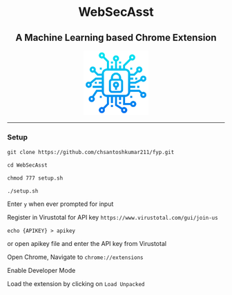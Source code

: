 <h1 align="center">WebSecAsst </h1> 

<h2 align="center"> A Machine Learning based Chrome Extension </h2>

<p align="center">
<img height=150 src="WebSecAssistant/images/WebSecAssistant.png"></p>

--- 

### Setup

```
git clone https://github.com/chsantoshkumar211/fyp.git
```
```
cd WebSecAsst
```
```
chmod 777 setup.sh
```
```
./setup.sh
```
Enter ```y``` when ever prompted for input

Register in Virustotal for API key
```https://www.virustotal.com/gui/join-us```

```
echo {APIKEY} > apikey
```
or
open apikey file and enter the API key from Virustotal

Open Chrome, Navigate to ```chrome://extensions```

Enable Developer Mode

Load the extension by clicking on ```Load Unpacked```


